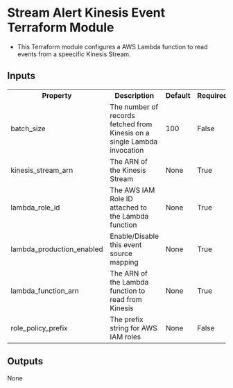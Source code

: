 # Stream Alert Kinesis Event Terraform Module

* This Terraform module configures a AWS Lambda function to read events from a speecific Kinesis Stream.

## Inputs
<table>
  <tr>
    <th>Property</th>
    <th>Description</th>
    <th>Default</th>
    <th>Required</th>
  </tr>
  <tr>
    <td>batch_size</td>
    <td>The number of records fetched from Kinesis on a single Lambda invocation</td>
    <td>100</td>
    <td>False</td>
  </tr>  
  <tr>
    <td>kinesis_stream_arn</td>
    <td>The ARN of the Kinesis Stream</td>
    <td>None</td>
    <td>True</td>
  </tr>
  <tr>
    <td>lambda_role_id</td>
    <td>The AWS IAM Role ID attached to the Lambda function</td>
    <td>None</td>
    <td>True</td>
  </tr>
  <tr>
    <td>lambda_production_enabled</td>
    <td>Enable/Disable this event source mapping</td>
    <td>None</td>
    <td>True</td>
  </tr>
  <tr>
    <td>lambda_function_arn</td>
    <td>The ARN of the Lambda function to read from Kinesis</td>
    <td>None</td>
    <td>True</td>
  </tr>
  <tr>
    <td>role_policy_prefix</td>
    <td>The prefix string for AWS IAM roles</td>
    <td>None</td>
    <td>False</td>
  </tr>
</table>

## Outputs
None